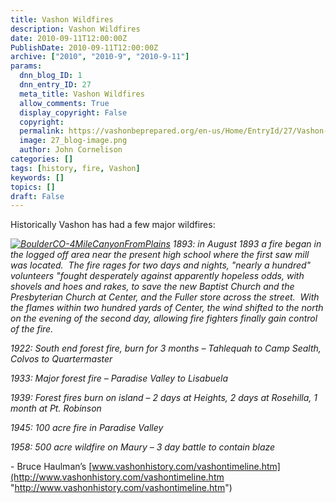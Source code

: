 ```yaml
---
title: Vashon Wildfires
description: Vashon Wildfires
date: 2010-09-11T12:00:00Z
PublishDate: 2010-09-11T12:00:00Z
archive: ["2010", "2010-9", "2010-9-11"]
params:
  dnn_blog_ID: 1
  dnn_entry_ID: 27
  meta_title: Vashon Wildfires
  allow_comments: True
  display_copyright: False
  copyright:
  permalink: https://vashonbeprepared.org/en-us/Home/EntryId/27/Vashon-Wildfires
  image: 27_blog-image.png
  author: John Cornelison
categories: []
tags: [history, fire, Vashon]
keywords: []
topics: []
draft: False
---
```


Historically Vashon has had a few major wildfires:

_[![BoulderCO-4MileCanyonFromPlains](./images/27/WLW-VashonWildfires2_464D-BoulderCO-4MileCanyonFromPlains_3.jpg "BoulderCO-4MileCanyonFromPlains")](http://www.mytowncolorado.com/photo/four-mile-fire-from-lookout?context=album&albumId=2021996%3AAlbum%3A66523 "Photo from Ani Espriella, as published at: www.mytowncolorado.com/photo/albums/four-mile-canyon-fire-user") 1893: in August 1893 a fire began in the logged off area near the present high school where the first saw mill was located.  The fire rages for two days and nights, "nearly a hundred" volunteers "fought desperately against apparently hopeless odds, with shovels and hoes and rakes, to save the new Baptist Church and the Presbyterian Church at Center, and the Fuller store across the street.  With the flames within two hundred yards of Center, the wind shifted to the north on the evening of the second day, allowing fire fighters finally gain control of the fire._

_1922: South end forest fire, burn for 3 months – Tahlequah to Camp Sealth, Colvos to Quartermaster_

_1933: Major forest fire – Paradise Valley to Lisabuela_

_1939: Forest fires burn on island – 2 days at Heights, 2 days at Rosehilla, 1 month at Pt. Robinson_

_1945: 100 acre fire in Paradise Valley_

_1958: 500 acre wildfire on Maury – 3 day battle to contain blaze_

\- Bruce Haulman’s [www.vashonhistory.com/vashontimeline.htm](http://www.vashonhistory.com/vashontimeline.htm "http://www.vashonhistory.com/vashontimeline.htm")
